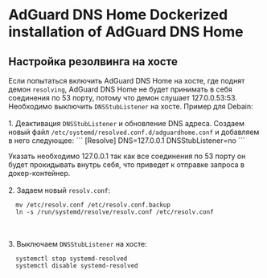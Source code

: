 <h1>AdGuard DNS Home
Dockerized installation of AdGuard DNS Home

<h2>Настройка резолвинга на хосте</h2>
Если попытаться включить AdGuard DNS Home на хосте, где поднят демон <code>resolving</code>, AdGuard DNS Home не будет принимать в себя соединения по 53 порту, потому что демон слушает 127.0.0.53:53. Необходимо выключить <code>DNSStubListener</code> на хосте. Пример для Debain:
<br><br>1. Деактивация <code>DNSStubListener</code> и обновление DNS адреса. Создаем новый файл <code>/etc/systemd/resolved.conf.d/adguardhome.conf</code> и добавляем в него следующее:
```
  [Resolve]
  DNS=127.0.0.1
  DNSStubListener=no
```
  
Указать необходимо 127.0.0.1 так как все соединения по 53 порту он будет прокидывать внутрь себя, что приведет к отправке запроса в докер-контейнер.
<br><br>2. Задаем новый <code>resolv.conf</code>:
```
  mv /etc/resolv.conf /etc/resolv.conf.backup
  ln -s /run/systemd/resolve/resolv.conf /etc/resolv.conf
```
  
<br><br>3. Выключаем <code>DNSStubListener</code> на хосте:
```
  systemctl stop systemd-resolved
  systemctl disable systemd-resolved
```

  
